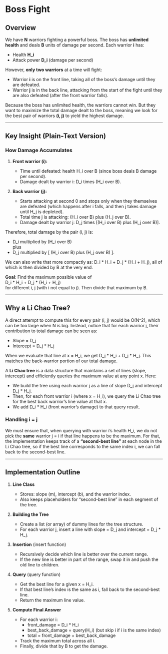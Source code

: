 # Boss Fight

## Overview

We have **N** warriors fighting a powerful boss. The boss has **unlimited health** and deals **B** units of damage per second. Each warrior **i** has:
- Health **H_i**
- Attack power **D_i** (damage per second)

However, **only two warriors** at a time will fight:
- Warrior **i** is on the front line, taking all of the boss’s damage until they are defeated.
- Warrior **j** is in the back line, attacking from the start of the fight until they are also defeated (after the front warrior falls).

Because the boss has unlimited health, the warriors cannot win. But they want to maximize the total damage dealt to the boss, meaning we look for the best pair of warriors **(i, j)** to yield the highest damage.

---

## Key Insight (Plain-Text Version)

### How Damage Accumulates

1. **Front warrior (i):**  
   - Time until defeated: health H_i over B (since boss deals B damage per second).  
   - Damage dealt by warrior i: D_i times (H_i over B).  

2. **Back warrior (j):**  
   - Starts attacking at second 0 and stops only when they themselves are defeated (which happens after i falls, and then j takes damage until H_j is depleted).  
   - Total time j is attacking: (H_i over B) plus (H_j over B).  
   - Damage dealt by warrior j: D_j times [(H_i over B) plus (H_j over B)].  

Therefore, total damage by the pair (i, j) is:
- D_i multiplied by (H_i over B)  
  plus  
- D_j multiplied by [ (H_i over B) plus (H_j over B) ].

We can also write that more compactly as:
D_i * H_i + D_j * (H_i + H_j),
all of which is then divided by B at the very end.

**Goal**: Find the maximum possible value of  
D_i * H_i + D_j * (H_i + H_j)  
for different i, j (with i not equal to j). Then divide that maximum by B.

---

## Why a Li Chao Tree?

A direct attempt to compute this for every pair (i, j) would be O(N^2), which can be too large when N is big. Instead, notice that for each warrior j, their contribution to total damage can be seen as:

- Slope = D_j  
- Intercept = D_j * H_j  

When we evaluate that line at x = H_i, we get D_j * H_i + D_j * H_j. This matches the back-warrior portion of our total damage.

A **Li Chao tree** is a data structure that maintains a set of lines (slope, intercept) and efficiently queries the maximum value at any point x. Here:
- We build the tree using each warrior j as a line of slope D_j and intercept D_j * H_j.
- Then, for each front warrior i (where x = H_i), we query the Li Chao tree for the best back warrior’s line value at that x.
- We add D_i * H_i (front warrior’s damage) to that query result.

### Handling i = j

We must ensure that, when querying with warrior i’s health H_i, we do not pick the **same** warrior j = i if that line happens to be the maximum. For that, the implementation keeps track of a **“second-best line”** at each node in the Li Chao tree, so if the best line corresponds to the same index i, we can fall back to the second-best line.

---

## Implementation Outline

1. **Line Class**  
   - Stores: slope (m), intercept (b), and the warrior index.  
   - Also keeps placeholders for “second-best line” in each segment of the tree.

2. **Building the Tree**  
   - Create a list (or array) of dummy lines for the tree structure.  
   - For each warrior j, insert a line with slope = D_j and intercept = D_j * H_j.

3. **Insertion** (insert function)  
   - Recursively decide which line is better over the current range.  
   - If the new line is better in part of the range, swap it in and push the old line to children.

4. **Query** (query function)  
   - Get the best line for a given x = H_i.  
   - If that best line’s index is the same as i, fall back to the second-best line.  
   - Return the maximum line value.

5. **Compute Final Answer**  
   - For each warrior i:
     - front_damage = D_i * H_i  
     - best_back_damage = query(H_i) (but skip i if i is the same index)  
     - total = front_damage + best_back_damage  
   - Track the maximum total across all i.  
   - Finally, divide that by B to get the damage.

